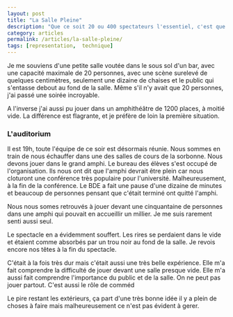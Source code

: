 ```yaml
---
layout: post
title: "La Salle Pleine"
description: "Que ce soit 20 ou 400 spectateurs l'essentiel, c'est que la salle soit pleine."
category: articles
permalink: /articles/la-salle-pleine/
tags: [representation,  technique]
---
```


Je me souviens d'une petite salle voutée dans le sous sol d'un bar, avec une capacité maximale de 20 personnes, avec une scène surelevé de quelques centimètres,
seulement une dizaine de chaises et le public qui s'entasse debout au fond de la salle. Même s'il n'y avait que 20 personnes, j'ai passé une soirée incroyable.

A l'inverse j'ai aussi pu jouer dans un amphithéâtre de 1200 places, à moitié vide.
La différence est flagrante, et je préfère de loin la première situation.

### L'auditorium

Il est 19h, toute l'équipe de ce soir est désormais réunie. Nous sommes en train
de nous échauffer dans une des salles de cours de la sorbonne. Nous devons jouer
dans le grand amphi. Le bureau des élèves s'est occupé de l'organisation. Ils nous
ont dit que l'amphi devrait être plein car nous cloturont une conférence très populaire pour l'université.
Malheureusement, à la fin de la conférence. Le BDE a fait une pause d'une dizaine de minutes et beaucoup de personnes pensant que c'était terminé ont quitté l'amphi.

Nous nous somes retrouvés à jouer devant une cinquantaine de personnes dans une amphi qui pouvait en accueillir un millier. Je me suis rarement senti aussi seul.

Le spectacle en a évidemment souffert. Les rires se perdaient dans le vide et étaient
comme absorbés par un trou noir au fond de la salle. Je revois encore nos têtes
à la fin du spectacle.

C'était à la fois très dur mais c'était aussi une très belle expérience. Elle
m'a fait comprendre la difficulté de jouer devant une salle presque vide. Elle m'a aussi fait comprendre l'importance du public et de la salle. On ne peut pas jouer partout. C'est aussi le rôle de comméd

Le pire restant les extérieurs, ça part d'une très bonne idée il y a plein de choses à faire mais malheureusement ce n'est pas évident à gerer.
